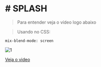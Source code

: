 # # SPLASH

> Para entender veja o vídeo logo abaixo

> Usando no CSS:

    mix-blend-mode: screen

![1](https://user-images.githubusercontent.com/65264902/106399287-7b7fa680-63f6-11eb-9f4c-768ffe21cd3c.jpg)

[Veja o video](https://www.linkedin.com/posts/ricardo-alves-6a713b1b8_olha-que-ideia-legal-usando-o-mix-blend-mode-activity-6761100870793932800-o6B5)
